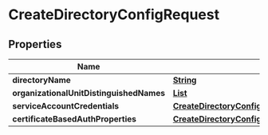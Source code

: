 

# CreateDirectoryConfigRequest


## Properties

| Name | Type | Description | Notes |
|------------ | ------------- | ------------- | -------------|
|**directoryName** | [**String**](String.md) |  |  |
|**organizationalUnitDistinguishedNames** | [**List**](List.md) |  |  |
|**serviceAccountCredentials** | [**CreateDirectoryConfigRequestServiceAccountCredentials**](CreateDirectoryConfigRequestServiceAccountCredentials.md) |  |  [optional] |
|**certificateBasedAuthProperties** | [**CreateDirectoryConfigRequestCertificateBasedAuthProperties**](CreateDirectoryConfigRequestCertificateBasedAuthProperties.md) |  |  [optional] |



